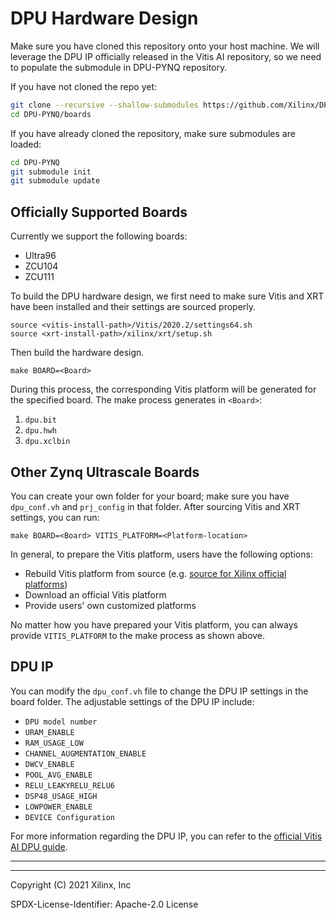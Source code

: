 # DPU Hardware Design

Make sure you have cloned this repository onto your host machine. We will
leverage the DPU IP officially released in the Vitis AI repository, so we
need to populate the submodule in DPU-PYNQ repository.

If you have not cloned the repo yet:

```bash
git clone --recursive --shallow-submodules https://github.com/Xilinx/DPU-PYNQ.git
cd DPU-PYNQ/boards
```

If you have already cloned the repository, make sure submodules are loaded:

```bash
cd DPU-PYNQ
git submodule init
git submodule update
```

## Officially Supported Boards

Currently we support the following boards:

* Ultra96
* ZCU104
* ZCU111

To build the DPU hardware design, we first need to make sure Vitis and XRT 
have been installed and their settings are sourced properly.

```shell
source <vitis-install-path>/Vitis/2020.2/settings64.sh
source <xrt-install-path>/xilinx/xrt/setup.sh
```

Then build the hardware design.

```shell
make BOARD=<Board>
```

During this process, the corresponding Vitis platform will be generated
for the specified board. The make process generates in `<Board>`:

1. `dpu.bit`
2. `dpu.hwh`
3. `dpu.xclbin`

## Other Zynq Ultrascale Boards

You can create your own folder for your board; make sure you have 
`dpu_conf.vh` and `prj_config` in that folder. 
After sourcing Vitis and XRT settings, you can run:

```shell
make BOARD=<Board> VITIS_PLATFORM=<Platform-location>
```

In general, to prepare the Vitis platform, users have the following options:

* Rebuild Vitis platform from source
(e.g. [source for Xilinx official platforms](https://github.com/Xilinx/Vitis_Embedded_Platform_Source/tree/master/Xilinx_Official_Platforms))
* Download an official Vitis platform
* Provide users' own customized platforms

No matter how you have prepared your Vitis platform, you can always provide
`VITIS_PLATFORM` to the make process as shown above.

## DPU IP

You can modify the `dpu_conf.vh` file to change the DPU IP settings in the 
board folder. The adjustable settings of the DPU IP include: 

* `DPU model number` 
* `URAM_ENABLE`
* `RAM_USAGE_LOW`
* `CHANNEL_AUGMENTATION_ENABLE`
* `DWCV_ENABLE`
* `POOL_AVG_ENABLE`
* `RELU_LEAKYRELU_RELU6`
* `DSP48_USAGE_HIGH`
* `LOWPOWER_ENABLE`
* `DEVICE Configuration`

For more information regarding the DPU IP, you can refer to the [official Vitis
AI DPU guide](https://www.xilinx.com/html_docs/vitis_ai/1_3/fke1606771875742.html).

----
----

Copyright (C) 2021 Xilinx, Inc

SPDX-License-Identifier: Apache-2.0 License
